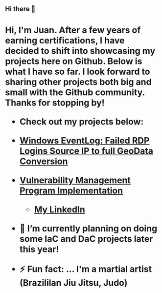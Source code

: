 ## Hi there 👋

<h1>Hi, I'm Juan. After a few years of earning certifications, I have decided to shift into showcasing my projects here on Github. Below is what I 
have so far. I look forward to sharing other projects both big and small with the Github community. Thanks for stopping by!

  - Check out my  projects below:
 
  - [Windows EventLog: Failed RDP Logins Source IP to full GeoData Conversion](https://github.com/juansasoc/Azure-Project/blob/main/README.md)
  


  - [Vulnerability Management Program Implementation](https://github.com/juansasoc/Vulnerability-Management/blob/main/README.md)




     - [My LinkedIn](https://www.linkedin.com/in/juan-rivera-2b434b7b/)





- 🔭 I’m currently planning on doing some IaC and DaC projects later this year!
 

- ⚡ Fun fact: ... I'm a martial artist (Brazililan Jiu Jitsu, Judo)
  
